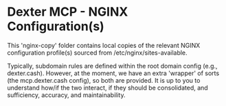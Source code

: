 # Dexter MCP - NGINX Configuration(s)

This 'nginx-copy' folder contains local copies of the relevant NGINX configuration profile(s) sourced from /etc/nginx/sites-available.

Typically, subdomain rules are defined within the root domain config (e.g., dexter.cash). However, at the moment, we have an extra 'wrapper' of sorts (the mcp.dexter.cash config), so both are provided. It is up to you to understand how/if the two interact, if they should be consolidated, and sufficiency, accuracy, and maintainability.